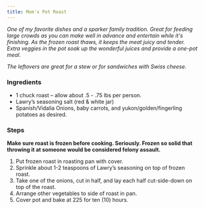 ```yaml
---
title: Mom's Pot Roast
---
```

_One of my favorite dishes and a sparker family tradition. Great for feeding large crowds as you can make well in advance and entertain while it's finishing. As the frozen roast thaws, it keeps the meat juicy and tender. Extra veggies in the pot soak up the wonderful juices and provide a one-pot meal._

_The leftovers are great for a stew or for sandwiches with Swiss cheese._

### Ingredients
* 1 chuck roast – allow about .5 - .75 lbs per person.
* Lawry’s seasoning salt (red & white jar)
* Spanish/Vidalia Onions, baby carrots, and yukon/golden/fingerling potatoes as desired.

### Steps
__Make sure roast is frozen before cooking. Seriously. Frozen so solid that throwing it at someone would be considered felony assault.__

1. Put frozen roast in roasting pan with cover.
2. Sprinkle about 1-2 teaspoons of Lawry’s seasoning on top of frozen roast.
3. Take one of the onions, cut in half, and lay each half cut-side-down on top of the roast.
4. Arrange other vegetables to side of roast in pan.
5. Cover pot and bake at 225 for ten (10) hours.